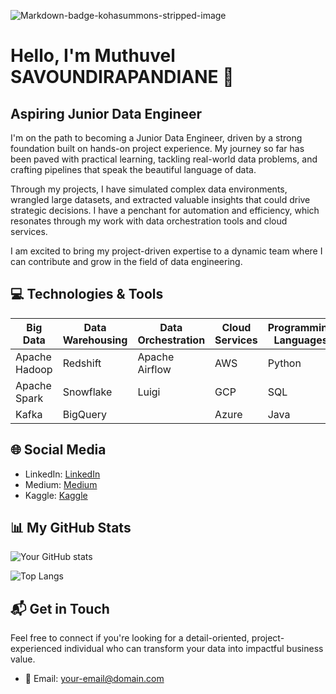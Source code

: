 ![Markdown-badge-kohasummons-stripped-image]([https://user-images.githubusercontent.com/66284362/159115513-3ae48dd6-3d9c-416f-83d4-db48de23fac8.png](https://github.com/Muthuvel15/muthuvel15/blob/main/image/muthuvel_banner.jpg))

# Hello, I'm Muthuvel SAVOUNDIRAPANDIANE 🚀

## Aspiring Junior Data Engineer

I'm on the path to becoming a Junior Data Engineer, driven by a strong foundation built on hands-on project experience. My journey so far has been paved with practical learning, tackling real-world data problems, and crafting pipelines that speak the beautiful language of data.

Through my projects, I have simulated complex data environments, wrangled large datasets, and extracted valuable insights that could drive strategic decisions. I have a penchant for automation and efficiency, which resonates through my work with data orchestration tools and cloud services.

I am excited to bring my project-driven expertise to a dynamic team where I can contribute and grow in the field of data engineering.

## 💻 Technologies & Tools

| Big Data          | Data Warehousing | Data Orchestration | Cloud Services | Programming Languages | Data Visualization |
|-------------------|------------------|--------------------|----------------|-----------------------|--------------------|
| Apache Hadoop     | Redshift         | Apache Airflow     | AWS            | Python                | Tableau            |
| Apache Spark      | Snowflake        | Luigi              | GCP            | SQL                   | PowerBI            |
| Kafka             | BigQuery         |                    | Azure          | Java                  |                    |

## 🌐 Social Media

- LinkedIn: [LinkedIn](www.linkedin.com/in/muthuvel-savoundirapandiane)
- Medium: [Medium](https://medium.com/@smuthuvel1998)
- Kaggle: [Kaggle](https://www.kaggle.com/muthuvel15)

## 📊 My GitHub Stats

![Your GitHub stats](https://github-readme-stats.vercel.app/api?username=yourusername&show_icons=true)

![Top Langs](https://github-readme-stats.vercel.app/api/top-langs/?username=yourusername&layout=compact)

## 📬 Get in Touch

Feel free to connect if you're looking for a detail-oriented, project-experienced individual who can transform your data into impactful business value.

- 📧 Email: [your-email@domain.com](mailto:muthuvel.savoundirapandiane@outlook.com)
